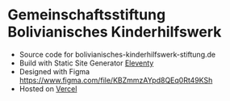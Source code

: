 # Gemeinschaftsstiftung Bolivianisches Kinderhilfswerk

- Source code for bolivianisches-kinderhilfswerk-stiftung.de
- Build with Static Site Generator [Eleventy](https://www.11ty.dev/) 
- Designed with Figma https://www.figma.com/file/KBZmmzAYpd8QEq0Rt49KSh
- Hosted on [Vercel](https://vercel.com/)
